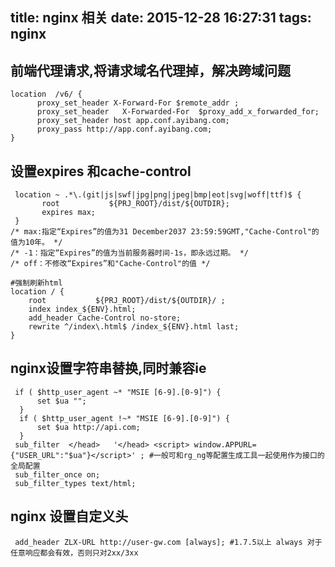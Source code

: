 title: nginx 相关
date: 2015-12-28 16:27:31
tags: nginx
---
## 前端代理请求,将请求域名代理掉，解决跨域问题
```nginx
location  /v6/ {
      proxy_set_header X-Forward-For $remote_addr ;
      proxy_set_header   X-Forwarded-For  $proxy_add_x_forwarded_for;
      proxy_set_header host app.conf.ayibang.com;
      proxy_pass http://app.conf.ayibang.com;
}
```
## 设置expires 和cache-control
```nginx
 location ~ .*\.(git|js|swf|jpg|png|jpeg|bmp|eot|svg|woff|ttf)$ {
       root           ${PRJ_ROOT}/dist/${OUTDIR};
       expires max;
 }
/* max:指定“Expires”的值为31 December2037 23:59:59GMT,"Cache-Control"的值为10年。 */
/* -1：指定“Expires”的值为当前服务器时间-1s，即永远过期。 */
/* off：不修改“Expires”和"Cache-Control"的值 */
```

```nginx
#强制刷新html
location / {
    root           ${PRJ_ROOT}/dist/${OUTDIR}/ ;
    index index_${ENV}.html;
    add_header Cache-Control no-store;
    rewrite ^/index\.html$ /index_${ENV}.html last;
}
```

## nginx设置字符串替换,同时兼容ie
```nginx
 if ( $http_user_agent ~* "MSIE [6-9].[0-9]") {
      set $ua "";
  }
  if ( $http_user_agent !~* "MSIE [6-9].[0-9]") {
      set $ua http://api.com;
  }
 sub_filter  </head>   '</head> <script> window.APPURL= {"USER_URL":"$ua"}</script>' ; #一般可和rg_ng等配置生成工具一起使用作为接口的全局配置
 sub_filter_once on;
 sub_filter_types text/html;

```


##  nginx 设置自定义头
```nginx
 add_header ZLX-URL http://user-gw.com [always]; #1.7.5以上 always 对于任意响应都会有效，否则只对2xx/3xx
```
